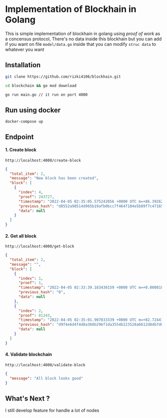 # Implementation of Blockhain in Golang

This is simple implementation of blockhain in golang using _proof of work_ as a concensus protocol, There's no data inside this blockhain but you can add if you want on file `model/data.go` inside that you can modify `struc data` to whatever you want

## Installation

```bash
git clone https://github.com/rizki4106/blockhain.git
```

```bash
cd blockchain && go mod download
```

```bash
go run main.go // it run on port 4000
```

## Run using docker

```bash
docker-compose up
```

## Endpoint

#### 1. Create block

```text
http://localhost:4000/create-block
```

```json
{
  "total_item": 2,
  "message": "New block has been created",
  "block": [
    {
      "index": 4,
      "proof": 243727,
      "timestamp": "2022-04-05 02:35:05.575242056 +0000 UTC m=+86.392622159",
      "previous_hash": "d8552a98514d965b19afb0bcc7f4647184e5b89f7c4716584a29a8f1dd99747e",
      "data": null
    }
  ]
}
```

#### 2. Get all block

```text
http://localhost:4000/get-block
```

```json
{
  "total_item": 2,
  "message": "",
  "block": [
    {
      "index": 1,
      "proof": 1,
      "timestamp": "2022-04-05 02:33:39.183438159 +0000 UTC m=+0.000818312",
      "previous_hash": "0",
      "data": null
    },
    {
      "index": 2,
      "proof": 81243,
      "timestamp": "2022-04-05 02:35:01.907033339 +0000 UTC m=+82.724413462",
      "previous_hash": "d9f4e6d4f4d8a360b296f1da3554b223528a6612d84b7d8ea92d56bf0a754d02",
      "data": null
    }
  ]
}
```

#### 4. Validate blockchain

```text
http://localhost:4000/validate-block
```

```json
{
  "message": "All block looks good"
}
```

## What's Next ?

I still develop feature for handle a lot of nodes
